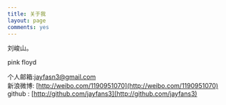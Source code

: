 ```yaml
---
title: 关于我
layout: page
comments: yes
---
```


刘峻山。

pink  floyd

个人邮箱:jayfasn3@gmail.com      
新浪微博: [http://weibo.com/1190951070](http://weibo.com/1190951070)      
github : [http://github.com/jayfans3](http://github.com/jayfans3)      